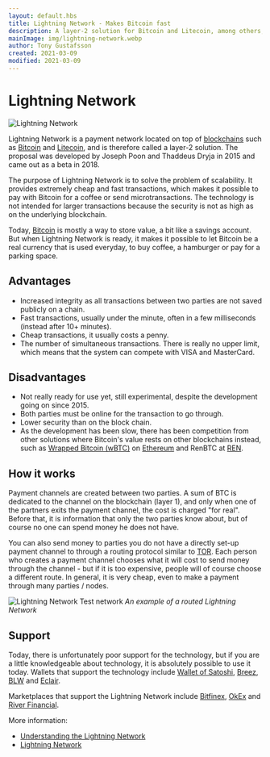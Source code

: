```yaml
---
layout: default.hbs
title: Lightning Network - Makes Bitcoin fast
description: A layer-2 solution for Bitcoin and Litecoin, among others, which solves the problem of scalability. Transactions no longer take place on the layer-1 chain, only the result of the layer-2 chain is stored.
mainImage: img/lightning-network.webp
author: Tony Gustafsson
created: 2021-03-09
modified: 2021-03-09
---
```


# Lightning Network

![Lightning Network](/img/lightning-network.webp 'Lightning Network')

Lightning Network is a payment network located on top of [blockchains](/technology/blockchains.html) such as [Bitcoin](/cryptocurrencies/bitcoin.html) and [Litecoin](/cryptocurrencies/litecoin.html), and is therefore called a layer-2 solution. The proposal was developed by Joseph Poon and Thaddeus Dryja in 2015 and came out as a beta in 2018.

The purpose of Lightning Network is to solve the problem of scalability. It provides extremely cheap and fast transactions, which makes it possible to pay with Bitcoin for a coffee or send microtransactions. The technology is not intended for larger transactions because the security is not as high as on the underlying blockchain.

Today, [Bitcoin](/cryptocurrencies/bitcoin.html) is mostly a way to store value, a bit like a savings account. But when Lightning Network is ready, it makes it possible to let Bitcoin be a real currency that is used everyday, to buy coffee, a hamburger or pay for a parking space.

## Advantages

-   Increased integrity as all transactions between two parties are not saved publicly on a chain.
-   Fast transactions, usually under the minute, often in a few milliseconds (instead after 10+ minutes).
-   Cheap transactions, it usually costs a penny.
-   The number of simultaneous transactions. There is really no upper limit, which means that the system can compete with VISA and MasterCard.

## Disadvantages

-   Not really ready for use yet, still experimental, despite the development going on since 2015.
-   Both parties must be online for the transaction to go through.
-   Lower security than on the block chain.
-   As the development has been slow, there has been competition from other solutions where Bitcoin's value rests on other blockchains instead, such as [Wrapped Bitcoin (wBTC)](https://wbtc.network/) on [Ethereum](/cryptocurrencies/ethereum.html) and RenBTC at [REN](https://renproject.io/).

## How it works

Payment channels are created between two parties. A sum of BTC is dedicated to the channel on the blockchain (layer 1), and only when one of the partners exits the payment channel, the cost is charged "for real". Before that, it is information that only the two parties know about, but of course no one can spend money he does not have.

You can also send money to parties you do not have a directly set-up payment channel to through a routing protocol similar to [TOR](https://www.torproject.org/download/). Each person who creates a payment channel chooses what it will cost to send money through the channel - but if it is too expensive, people will of course choose a different route. In general, it is very cheap, even to make a payment through many parties / nodes.

![Lightning Network Test network](/img/lightning-network-nodes.webp 'Lightning Network Test network')
_An example of a routed Lightning Network_

## Support

Today, there is unfortunately poor support for the technology, but if you are a little knowledgeable about technology, it is absolutely possible to use it today. Wallets that support the technology include [Wallet of Satoshi](https://www.walletofsatoshi.com/), [Breez](https://breez.technology/), [BLW](https://lightning-wallet.com/) and [Eclair](https://play.google.com/store/apps/details?id=fr.acinq.eclair.wallet.mainnet2).

Marketplaces that support the Lightning Network include [Bitfinex](https://www.bitfinex.com/), [OkEx](https://www.okex.com/) and [River Financial](https://river.com/).

More information:

-   [Understanding the Lightning Network](https://bitcoinmagazine.com/technical/understanding-the-lightning-network-part-building-a-bidirectional-payment-channel-1464710791)
-   [Lightning Network](https://lightning.network/)
